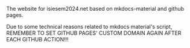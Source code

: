 The website for isiesem2024.net based on mkdocs-material and github pages.

Due to some technical reasons related to mkdocs material's script, REMEMBER TO SET GITHUB PAGES' CUSTOM DOMAIN AGAIN AFTER EACH GITHUB ACTION!!!